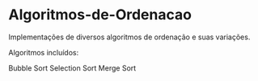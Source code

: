 # Algoritmos-de-Ordenacao
Implementações de diversos algoritmos de ordenação e suas variações.

Algoritmos incluídos:

Bubble Sort
Selection Sort
Merge Sort
